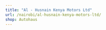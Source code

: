 ```yaml
---
title: "Al - Husnain Kenya Motors Ltd"
url: /nairobi/al-husnain-kenya-motors-ltd/
shop: Autohaus
---
```

